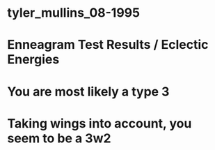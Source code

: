 # tyler_mullins_08-1995
# Enneagram Test Results  / Eclectic Energies
# You are most likely a type 3
# Taking wings into account, you seem to be a 3w2
